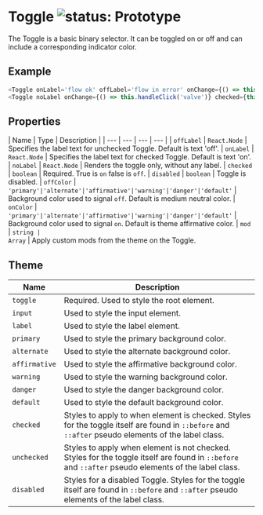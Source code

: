 # Toggle ![status: Prototype](https://img.shields.io/badge/status-prototype-orange.svg)

The Toggle is a basic binary selector. It can be toggled on or off and can include a corresponding indicator color.

## Example

```javascript
<Toggle onLabel='flow ok' offLabel='flow in error' onChange={() => this.handleClick('flow')} checked={this.state.flow} onColor='affirmative' offColor='danger'/>
<Toggle noLabel onChange={() => this.handleClick('valve')} checked={this.state.valve} />
```
## Properties

| Name | Type | Description |
| --- | --- | --- | --- |
| `offLabel` | `React.Node` | Specifies the label text for unchecked Toggle. Default is text 'off'.
| `onLabel` | `React.Node` | Specifies the label text for checked Toggle. Default is text 'on'.
| `noLabel` | `React.Node` | Renders the toggle only, without any label.
| `checked` | `boolean` | Required. True is `on` false is `off`.
| `disabled` | `boolean` | Toggle is disabled.
| `offColor` | <code>'primary'&#124;'alternate'&#124;'affirmative'&#124;'warning'&#124;'danger'&#124;'default'</code> | Background color used to signal `off`. Default is medium neutral color.
| `onColor` | <code>'primary'&#124;'alternate'&#124;'affirmative'&#124;'warning'&#124;'danger'&#124;'default'</code> | Background color used to signal `on`. Default is theme affirmative color.
| `mod` | <code>string &#124; Array<string></code> | Apply custom mods from the theme on the Toggle.

## Theme

| Name | Description |
| ---  | ----------- |
| `toggle` | Required. Used to style the root element. |
| `input` | Used to style the input element. |
| `label` | Used to style the label element. |
| `primary` | Used to style the primary background color. |
| `alternate` | Used to style the alternate background color. |
| `affirmative` | Used to style the affirmative background color. |
| `warning` | Used to style the warning background color. |
| `danger` | Used to style the danger background color. |
| `default` | Used to style the default background color. |
| `checked` | Styles to apply to when element is checked. Styles for the toggle itself are found in `::before` and `::after` pseudo elements of the label class. |
| `unchecked` | Styles to apply when element is not checked. Styles for the toggle itself are found in `::before` and `::after` pseudo elements of the label class. |
| `disabled` | Styles for a disabled Toggle. Styles for the toggle itself are found in `::before` and `::after` pseudo elements of the label class. |
